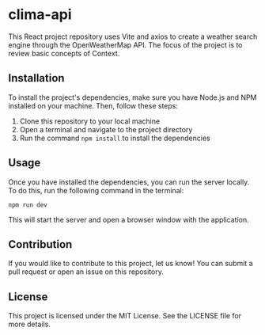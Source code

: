 # clima-api
This React project repository uses Vite and axios to create a weather search engine through the OpenWeatherMap API. The focus of the project is to review basic concepts of Context.

## Installation

To install the project's dependencies, make sure you have Node.js and NPM installed on your machine. Then, follow these steps:

1. Clone this repository to your local machine
2. Open a terminal and navigate to the project directory
3. Run the command `npm install` to install the dependencies

## Usage

Once you have installed the dependencies, you can run the server locally. To do this, run the following command in the terminal:

`npm run dev`

This will start the server and open a browser window with the application.
## Contribution

If you would like to contribute to this project, let us know! You can submit a pull request or open an issue on this repository.

## License

This project is licensed under the MIT License. See the LICENSE file for more details.
